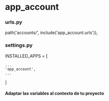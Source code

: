 # app_account
### urls.py 

path('accounts/', include('app_account.urls')),

### settings.py

INSTALLED_APPS = [

    ...
    'app_account',
    ...
]

#### Adaptar las variables al contexto de tu proyecto

